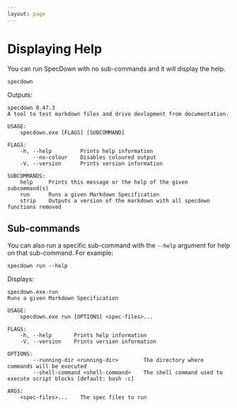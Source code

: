 ```yaml
---
layout: page
---
```


# Displaying Help

You can run SpecDown with no sub-commands and it will display the help.

``` shell
specdown
```

Outputs:

    specdown 0.47.3
    A tool to test markdown files and drive devlopment from documentation.
    
    USAGE:
        specdown.exe [FLAGS] [SUBCOMMAND]
    
    FLAGS:
        -h, --help         Prints help information
            --no-colour    Disables coloured output
        -V, --version      Prints version information
    
    SUBCOMMANDS:
        help     Prints this message or the help of the given subcommand(s)
        run      Runs a given Markdown Specification
        strip    Outputs a version of the markdown with all specdown functions removed

## Sub-commands

You can also run a specific sub-command with the `--help` argument for help on that sub-command.
For example:

``` shell
specdown run --help
```

Displays:

    specdown.exe-run 
    Runs a given Markdown Specification
    
    USAGE:
        specdown.exe run [OPTIONS] <spec-files>...
    
    FLAGS:
        -h, --help       Prints help information
        -V, --version    Prints version information
    
    OPTIONS:
            --running-dir <running-dir>        The directory where commands will be executed
            --shell-command <shell-command>    The shell command used to execute script blocks [default: bash -c]
    
    ARGS:
        <spec-files>...    The spec files to run

